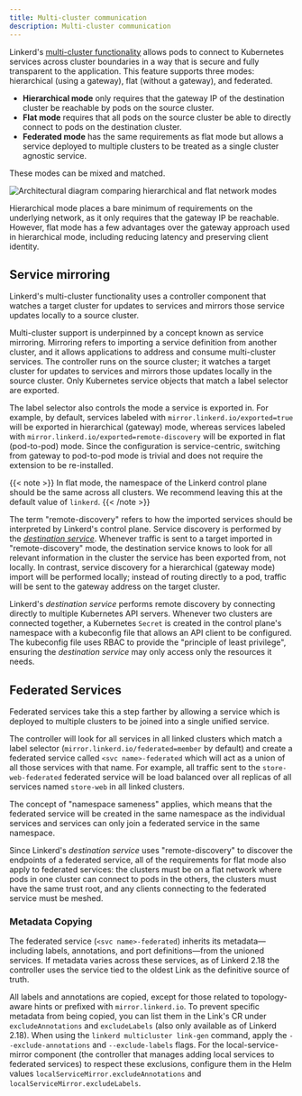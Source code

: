 ```yaml
---
title: Multi-cluster communication
description: Multi-cluster communication
---
```


Linkerd's [multi-cluster functionality](../features/multicluster/) allows
pods to connect to Kubernetes services across cluster boundaries in a way that
is secure and fully transparent to the application. This feature supports three
modes: hierarchical (using a gateway), flat (without a gateway), and federated.

* **Hierarchical mode** only requires that the gateway IP of the destination
  cluster be reachable by pods on the source cluster.
* **Flat mode** requires that all pods on the source cluster be able to directly
  connect to pods on the destination cluster.
* **Federated mode** has the same requirements as flat mode but allows a service
  deployed to multiple clusters to be treated as a single cluster agnostic
  service.

These modes can be mixed and matched.

![Architectural diagram comparing hierarchical and flat network modes](/docs/images/multicluster/flat-network.png)

Hierarchical mode places a bare minimum of requirements on the underlying
network, as it only requires that the gateway IP be reachable. However, flat
mode has a few advantages over the gateway approach used in hierarchical mode,
including reducing latency and preserving client identity.

## Service mirroring

Linkerd's multi-cluster functionality uses a controller component that watches a
target cluster for updates to services and mirrors those service updates locally
to a source cluster.

Multi-cluster support is underpinned by a concept known as service mirroring.
Mirroring refers to importing a service definition from another cluster, and it
allows applications to address and consume multi-cluster services. The
controller runs on the source cluster; it watches a target cluster for updates
to services and mirrors those updates locally in the source cluster. Only
Kubernetes service objects that match a label selector are exported.

The label selector also controls the mode a service is exported in. For example,
by default, services labeled with `mirror.linkerd.io/exported=true` will be
exported in hierarchical (gateway) mode, whereas services labeled with
`mirror.linkerd.io/exported=remote-discovery` will be exported in flat
(pod-to-pod) mode. Since the configuration is service-centric, switching from
gateway to pod-to-pod mode is trivial and does not require the extension to be
re-installed.

{{< note >}}
In flat mode, the namespace of the Linkerd control plane should be the same
across all clusters. We recommend leaving this at the default value of
`linkerd`.
{{< /note >}}

The term "remote-discovery" refers to how the imported services should be
interpreted by Linkerd's control plane. Service discovery is performed by the
[*destination service*](../reference/architecture/#the-destination-service).
Whenever traffic is sent to a target imported in "remote-discovery" mode, the
destination service knows to look for all relevant information in the cluster
the service has been exported from, not locally. In contrast, service discovery
for a hierarchical (gateway mode) import will be performed locally; instead of
routing directly to a pod, traffic will be sent to the gateway address on the
target cluster.

Linkerd's *destination service* performs remote discovery by connecting directly
to multiple Kubernetes API servers. Whenever two clusters are connected
together, a Kubernetes `Secret` is created in the control plane's namespace with
a kubeconfig file that allows an API client to be configured. The kubeconfig
file uses RBAC to provide the "principle of least privilege", ensuring the
*destination service* may only access only the resources it needs.

## Federated Services

Federated services take this a step farther by allowing a service which is
deployed to multiple clusters to be joined into a single unified service.

The controller will look for all services in all linked clusters which match a
label selector (`mirror.linkerd.io/federated=member` by default) and create a
federated service called `<svc name>-federated` which will act as a union of all
those services with that name. For example, all traffic sent to the
`store-web-federated` federated service will be load balanced over all replicas
of all services named `store-web` in all linked clusters.

The concept of "namespace sameness" applies, which means that the federated
service will be created in the same namespace as the individual services and
services can only join a federated service in the same namespace.

Since Linkerd's *destination service* uses "remote-discovery" to discover the
endpoints of a federated service, all of the requirements for flat mode also
apply to federated services: the clusters must be on a flat network where pods
in one cluster can connect to pods in the others, the clusters must have the
same trust root, and any clients connecting to the federated service must be
meshed.

### Metadata Copying

The federated service (`<svc name>-federated`) inherits its metadata—including
labels, annotations, and port definitions—from the unioned services. If metadata
varies across these services, as of Linkerd 2.18 the controller uses the service
tied to the oldest Link as the definitive source of truth.

All labels and annotations are copied, except for those related to
topology-aware hints or prefixed with `mirror.linkerd.io`. To prevent specific
metadata from being copied, you can list them in the Link's CR under
`excludeAnnotations` and `excludeLabels` (also only available as of Linkerd
2.18). When using the `linkerd multicluster link-gen` command, apply the
`--exclude-annotations` and `--exclude-labels` flags. For the
local-service-mirror component (the controller that manages adding local
services to federated services) to respect these exclusions, configure them in
the Helm values `localServiceMirror.excludeAnnotations` and
`localServiceMirror.excludeLabels`.
